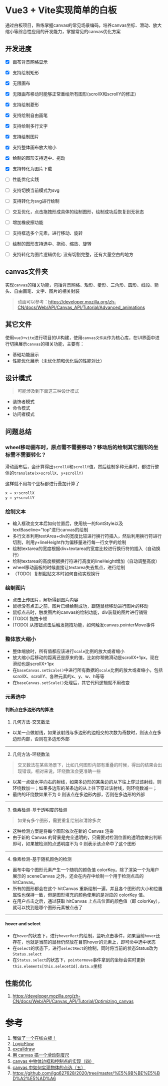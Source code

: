 # Vue3 + Vite实现简单的白板

通过白板项目，熟练掌握canvas的常见场景编码，培养canvas坐标、滑动、放大缩小等综合性应用的开发能力，掌握常见的canvas优化方案

## 开发进度
- [x]  画布背景网格显示
- [x]  支持绘制矩形
- [x]  无限画布
- [x]  无限画布移动时能够正常重绘所有图形(scrollX和scrollY的修正)
- [x]  支持绘制菱形
- [x]  支持绘制自由画笔
- [x]  支持绘制多行文字
- [x]  支持绘制图片
- [x]  支持整体画布放大缩小
- [x]  绘制的图形支持选中、拖动
- [x]  支持转化为图片下载 

- [ ]  性能优化实践

- [ ]  支持切换当前模式为svg
- [ ]  支持转化为svg进行绘制

- [ ]  交互优化，点击拖拽形成具体的绘制图形，绘制成功后恢复到无状态
- [ ]  增加橡皮擦功能
- [ ]  支持框选多个元素，进行移动、旋转
- [ ]  绘制的图形支持选中、拖动、缩放、旋转
- [ ]  支持转化为图片逻辑优化: 没有切割完整，还有大量空白的地方

## canvas文件夹

实现`canvas`的相关功能，包括背景网格、矩形、菱形、三角形、圆形、线段、箭头、自由画笔、文字、图片的相关封装

> 动画可以参考：https://developer.mozilla.org/zh-CN/docs/Web/API/Canvas_API/Tutorial/Advanced_animations

## 其它文件

使用`vue3+vite`进行项目的UI构建，使用`canvas文件夹`作为核心库，在UI界面中进行切换展示`canvas`的相关功能，主要有：

- 基础功能展示
- 性能优化展示（未优化前和优化后的性能对比）


## 设计模式

> 可能涉及到下面这三种设计模式

- 装饰者模式
- 命令模式
- 访问者模式



## 问题总结

### wheel移动画布时，原点需不需要移动？移动后的绘制其它图形的坐标需不需要转化？

滑动画布后，会计算得出`scrollX`和`scrollY`值，然后绘制多种元素时，都进行整体的`translate(x+scrollX, y+scrollY)`

这样就不用每个坐标都进行叠加计算了

```js
x = x+scrollX
y = y+scrollY
```

### 绘制文本

- 输入框改变文本后如何位置后，使用统一的fontStyle以及textBaseline="top"进行canvas的绘制
- 多行文本利用textArea+div的宽度比较进行换行符插入，然后利用换行符进行切割，利用y+lineHeight作为偏移量进行每一行文字的绘制
- 绘制textarea的宽度根据div+textarea的宽度比较进行换行符的插入（自动换行）
- 绘制textarea的高度根据换行符进行高度的lineHeight增加（自动调整高度）
- wheel移动画板的时候直接让textarea失去焦点，进行绘制
- （TODO）复制黏贴文本时如何自动实现换行


### 绘制图片

- 点击上传图片，解析得到图片内容
- 鼠标没有点击之前，图片已经绘制成功，跟随鼠标移动进行图片的移动
- 鼠标点击时，触发图片的canvas的绘制功能，div装载的图片进行销毁
- (TODO) 拖拽卡顿
- (TODO) 从按钮点击后触发拖拽功能，如何触发canvas.pointerMove事件


### 整体放大缩小

- 整体缩放时，所有值都应该进行`scale`比例的放大或者缩小
- 放大缩小后移动的距离还是原来的值，比如你稍微滑动是scrollX+1px，现在滑动也是scrollX+1px
- 在`baseCanvas.setScale()`中进行所有数据的`scale`比例的放大或者缩小，包括scrollX、scrollY、各种元素的x、y、w、h等等
- 在`baseCanvas.setScale()`处理后，其它代码逻辑就不用改变

### 元素选中

#### 判断点在多边形内的算法

1. 几何方法-交叉数法

- 以某一点做射线，如果该射线与多边形的边相交的次数为奇数时，则该点在多边形内部，否则在多边形外部

----

2. 几何方法-环绕数法
> 交叉数法在某些场景下，比如几何图形内部有重叠的时候，得出的结果会出现错误。相对来说，环绕数法会更准确一些

- 以某一点做水平向右的射线，如果多边形的某条边的从下往上穿过该射线，则环绕数加一；如果多边形的某条边的从上往下穿过该射线，则环绕数减一；
- 最终的环绕数如果不为 0 则该点在多边形内部，否则在多边形的外部

----

3. 像素检测-基于透明度的检测
> 如果有多个图形，需要重复绘制和清除多次
- 这种检测方案是将每个图形依次在新的 Canvas 渲染
- 由于新的 Canvas 的背景是完全透明的，只需要对检测位置的透明度做出判断即可，如果被检测的点透明度不为 0 则表示该点命中了这个图形

----

4. 像素检测-基于随机颜色的检测
- 画布中每个图形元素产生一个随机的颜色值 colorKey。除了渲染一个为用户展示的 sceneCanvas 之外，还会在内存中绘制一个用于检测点击的 hitCanvas。
- 所有的图形都会在这个 hitCanvas 重新绘制一遍，并且各个图形的大小和位置属性也保持一致，但是图形填充的颜色使用的是对应的 colorKey 值。
- 在用户点击之后，通过获取 hitCanvas 上点击位置的颜色值（即 colorKey），就可以找到是哪个图形元素被点击了

----


#### hover and select

- 在`hover`的状态下，进行`hoverRect`的绘制，监听点击事件，如果当前`hover`还存在，也就是当前的鼠标仍然放在目前hover的元素上，即可命中选中状态
- 在`select`的状态下，进行`selectRect`的绘制，同时将当前的状态Status改为`Status.select`
- 在`Status.select`的状态下，`pointermove`事件拿到的坐标会实时更新`this.elements[this.selecetId].data.x`坐标



## 性能优化
1. https://developer.mozilla.org/zh-CN/docs/Web/API/Canvas_API/Tutorial/Optimizing_canvas


# 参考
1. [我做了一个在线白板！](https://juejin.cn/post/7091276963146530847)
2. [LogicFlow](https://github.com/didi/LogicFlow)
3. [excalidraw](https://github.com/excalidraw/excalidraw)
4. [用 canvas 搞一个滑动刻度尺](https://juejin.cn/post/6962152799601688613)
5. [canvas 中物体边框和控制点的实现（四）](https://juejin.cn/post/7108618710859907080)
6. [canvas 中如何实现物体的点选（五）](https://juejin.cn/post/7111245657557434398)
7. https://github.com/lgq627628/2020/tree/master/%E5%9B%BE%E5%BD%A2%E5%AD%A6
